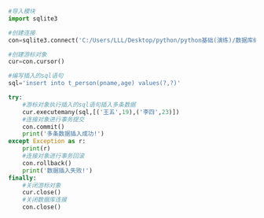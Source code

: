 
<BlogInfo title="3.操作sqlite数据库插入多条数据" author="白日梦想猿" pv=0 read_times=0 pre_cost_time=0分24秒 category="数据库编程" tag_list="['数据库编程']" create_time="2020.07.09 14:15:07" update_time="2020.07.09 14:21:37" />

```python
#导入模块
import sqlite3

#创建连接
con=sqlite3.connect('C:/Users/LLL/Desktop/python/python基础(演练)/数据库编程/SQLite3数据库/demo1.db')

#创建游标对象
cur=con.cursor()

#编写插入的sql语句
sql='insert into t_person(pname,age) values(?,?)'

try:
    #游标对象执行插入的sql语句插入多条数据
    cur.executemany(sql,[('王五',19),('李四',23)])
    #连接对象进行事务提交
    con.commit()
    print('多条数据插入成功!')
except Exception as r:
    print(r)
    #连接对象进行事务回滚
    con.rollback()
    print('数据插入失败!')
finally:
    #关闭游标对象
    cur.close()
    #关闭数据库连接
    con.close()
```
